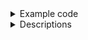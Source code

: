 <details>
<summary>Example code</summary>
<div>

```html
  <div style="width: 100%; height: 100%;">
    <acp-vod-player
    @component_data="saveData($event)"
    :component_data="loadData"
    :edit="edit"
    ></acp-vod-player>
  </div>
```
```javascript
import acpVodPlayer from "@/widget/acpVodPlayer.vue"; // when use component`s local.
export default {
  props:{

  },
  components:{
    acpVodPlayer
  },
  data(){
    return {
      loadData: // load from API.
      edit: true,
    }
  },
  methods:{
    saveData () {
      // save to API.
    }
  }
}
```

</div>
</details>

<details>
<summary>Descriptions</summary>
<div>

## 사용하는 곳.
대시보드에서 사용하는 위젯.

WebRTC의 스트림 데이터를 출력한다.

## 흐름도
설정에서 RTC URL을 설정하여 medias데이터를 받는다 (audios, videos, datas) 각 받을 데이터를 선택한 후,

(RTC URL은 람다에서 설정한 주소로 받아올 수 있으며, 수동입력 버튼을 클릭하여 수동으로 입력할 수 있다.)

ICE Candidatae 를 받고 자동으로 선택하여 WebRTC서버에 연결된다.

연결이 끊어 졌을 시 재연결 회수와 재연결 타이머를 설정 창에서 설정할 수 있다.

현재 datas로 받은 data는 Painter를 통해 그려주기 위한 데이터로 사용되고 있다.


</div>
</details>
